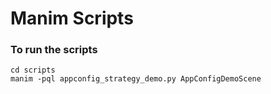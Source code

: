 # Manim Scripts

### To run the scripts
```shell
cd scripts
manim -pql appconfig_strategy_demo.py AppConfigDemoScene
```

